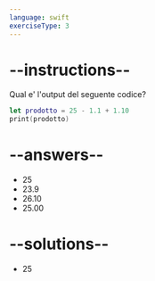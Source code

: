 ```yaml
---
language: swift
exerciseType: 3
---
```


# --instructions--

Qual e' l'output del seguente codice?
```swift
let prodotto = 25 - 1.1 + 1.10
print(prodotto)
```

# --answers--

- 25
- 23.9
- 26.10
- 25.00

# --solutions--

- 25
